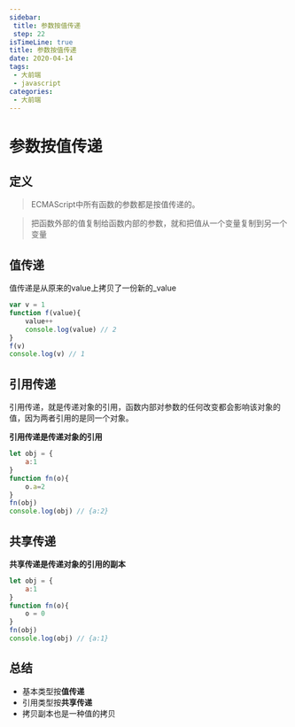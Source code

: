 ```yaml
---
sidebar:
 title: 参数按值传递
 step: 22
isTimeLine: true
title: 参数按值传递
date: 2020-04-14
tags:
 - 大前端
 - javascript
categories:
 - 大前端
---
```

# 参数按值传递
## 定义
>ECMAScript中所有函数的参数都是按值传递的。

>把函数外部的值复制给函数内部的参数，就和把值从一个变量复制到另一个变量

## 值传递
值传递是从原来的value上拷贝了一份新的_value 
```js
var v = 1
function f(value){
    value++
    console.log(value) // 2
}
f(v)
console.log(v) // 1
```

## 引用传递
引用传递，就是传递对象的引用，函数内部对参数的任何改变都会影响该对象的值，因为两者引用的是同一个对象。

**引用传递是传递对象的引用**
```js
let obj = {
    a:1
}
function fn(o){
    o.a=2
}
fn(obj)
console.log(obj) // {a:2}
```
## 共享传递
**共享传递是传递对象的引用的副本**
```js
let obj = {
    a:1
}
function fn(o){
    o = 0
}
fn(obj)
console.log(obj) // {a:1}
```

## 总结
* 基本类型按**值传递**
* 引用类型按**共享传递**
* 拷贝副本也是一种值的拷贝

<comment/>
<tongji/>
